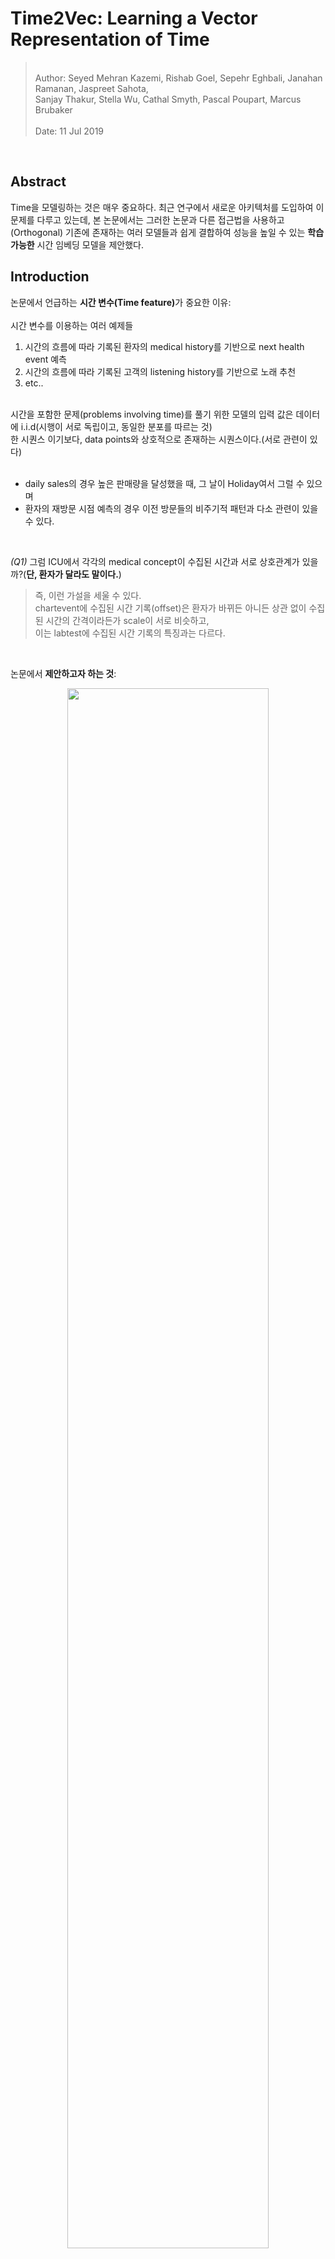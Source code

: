 # Time2Vec: Learning a Vector Representation of Time    

<blockquote>
<br>
Author: Seyed Mehran Kazemi, Rishab Goel, Sepehr Eghbali, Janahan Ramanan, Jaspreet Sahota,<br>Sanjay Thakur, Stella Wu, Cathal Smyth, Pascal Poupart, Marcus Brubaker<br>
<br>
Date: 11 Jul 2019<br>
</blockquote>

<br>

## Abstract  

Time을 모델링하는 것은 매우 중요하다. 최근 연구에서 새로운 아키텍처를 도입하여 이 문제를 다루고 있는데, 본 논문에서는 그러한 논문과 다른 접근법을 사용하고(Orthogonal) 기존에 존재하는 여러 모델들과 쉽게 결합하여 성능을 높일 수 있는 <b>학습 가능한</b> 시간 임베딩 모델을 제안했다.  

## Introduction  


논문에서 언급하는 <b>시간 변수(Time feature)</b>가 중요한 이유: <br>
<br>
시간 변수를 이용하는 여러 예제들

1. 시간의 흐름에 따라 기록된 환자의 medical history를 기반으로 next health event 예측  
2. 시간의 흐름에 따라 기록된 고객의 listening history를 기반으로 노래 추천  
3. etc.. 

<br>
시간을 포함한 문제(problems involving time)를 풀기 위한 모델의 입력 값은 데이터에 i.i.d(시행이 서로 독립이고, 동일한 분포를 따르는 것)<br> 한 시퀀스 이기보다, data points와 상호적으로 존재하는 시퀀스이다.(서로 관련이 있다)
<br>
<br>

- daily sales의 경우 높은 판매량을 달성했을 때, 그 날이 Holiday여서 그럴 수 있으며<br>
- 환자의 재방문 시점 예측의 경우 이전 방문들의 비주기적 패턴과 다소 관련이 있을 수 있다.<br>  

<br>

<i>(Q1)</i> 그럼 ICU에서 각각의 medical concept이 수집된 시간과 서로 상호관계가 있을까?(<b>단, 환자가 달라도 말이다.</b>)
<br>

<blockquote> 즉, 이런 가설을 세울 수 있다.<br>chartevent에 수집된 시간 기록(offset)은 환자가 바뀌든 아니든 상관 없이 수집된 시간의 간격이라든가 scale이 서로 비슷하고,<br> 이는 labtest에 수집된 시간 기록의 특징과는 다르다.</blockquote>

<br>

논문에서 <b>제안하고자 하는 것</b>:<br>  
<p align = 'center'><img src ="https://github.com/Jeong-Eul/Time2Vec/blob/main/Image/introduction.jpg?raw=true" width = 80%></p>

 - 학습 가능한 representation (learnable vector represntation)  
 - 다양한 모델에 쉽게 적용 가능 (easily combined with many models or architectures)

<br>

## Related Work  

<blockquote>
<br>
<p align ='center'><b>Algoritms for predictive modeling in Time series analysis</b></p><br>
</blockquote>
<br>

1) Auto-Regressive: 미래의 값을 예측하기 위해서 특정 윈도우 내의 과거(자기 자신)의 값을 활용하는 방식   
$\to$ 윈도우의 크기를 얼마나 길게 잡아야하는지 명확하지 않음

2) Hidden Markov models, Dynamic Bayesian networks, conditional random fields: Time step 별 hidden state를 도입하여 과거의 정보를 미래에 반영하는 방식 $\to$ RNN과 비슷하지만 이들은 input sequence에 대한 가정이 현실적이지 않음.  

많은 선행 연구에서 시계열 관련 모델을 제안했지만 이 논문의 목표는 새로운 시계열 분석 모델을 제안하는 것이 아니라, 대신 다양한 모델에서 사용될 수 있는 시간의 벡터 임베딩 형태인 "Time2Vec"을 제안하는 것이다.  

벡터 임베딩을하는 방법은 이전에 ,text(bow 등), graph(그래프 임베딩을 말하는 듯)등 다른 도메인에서도 성공적으로 사용되었다. Time2Vec은 시간 신호를 일련의 frequency로 인코딩하는 시간 분해 기술과 관련이 있으면서도, Fourier 변환과 달리 아예 frequency를 학습할 수 있도록 설계되었다.

다른 논문들은 시간을 고려한 새로운 신경망 구조를 제안하는데, 이 논문은 그런게 아니라 하나의 아키텍처에서 Time2Vec을 활용하여 시간 정보를 더 잘 활용하는 방법을 제안하고, 실제로 실험에서 LSTM의 다양한 변형구조에 time2vec을 활용해서 성능을 높였다.

## Time2Vec   

논문에서 저자는 Time2Vec을 설계하면서, 다음의 3가지 특성을 가질 수 있도록 설계하고자 했다.<br>

1) <b>Periodicity</b>: Time2Vec의 결과로 나온 representation vector가 periodic or non-periodic 한 패턴을 모두 Capture할 수 있어야 한다.<br>
$\to$ 몇 가지 disease들은 나이가 많을 수록 발병할 수 있다.(non-periodic)


2) <b>Invariance to Time Rescaling</b>: 어떠한 resolution을 갖고 있는 Time으로 Time2Vec을 사용했을 때의 결과가 time rescaling을 한 후 데이터를 입력해도 같은 특성을 파악할 수 있어야 함<br>
$\to$ day 단위로 학습된 Time2Vec이 hour 단위의 데이터를 받았을 때도 같은 특징을 representation 할 수 있어야 함(1일 = 24시간)  

3) <b>Simplicity</b>: 어떠한 모델에도 입력될 수 있도록 매우 간단해야함  
$\to$ matrix representation 같은 경우 다른 input과 결합되기 어려움  



이 모든 조건을 충족하는 Time2Vec의 수식은 다음과 같다.  

<p align='center'><img src="https://github.com/Jeong-Eul/Time2Vec/blob/main/Image/time2vec.jpg?raw=true" width=80%></p>

>> notation 정리<br>
>>> $\tau$ : scalar notion of time  
>>> $i$ : element number(time sequence 중 몇 번째 요소인지?)  
>>> $w_{i}$, $\varphi_{i}$: Learnable parameter  
>>> $k+1$ : Vector size  
>>> $F$ : Sinusoid Function(cosine 함수를 사용해도 무방함)  
>>> <b>t2v</b>$(\tau)$ : vector representation  



- sin 함수의 특성에 따라 t2v의 주기는 $\frac{2\pi }{w_{i}}$ 가 되며, t2v $(\tau)$의 값은 t2v $(\tau + \frac{2\pi }{w_{i}})$의 값과 같다.
- $w_{i}$는 주기를 학습하는 파라미터이고, $\varphi_{i}$는 Phase-shift를 학습한다.
<br>
<p align='center'><img src="https://github.com/Jeong-Eul/Time2Vec/blob/main/Image/phaseabc.jpg?raw=true"></p>

- time scale에 강건한 이유는 $w_{i}$를 데이터를 기반으로 학습할 수 있기 때문이다.  
    실험에서 ($\tau$가 day 단위일 때) 7일을 주기로 labeling 되어 있는 시간데이터로 학습된 <b>t2v</b>$(\tau)$의 $w_{i}$는 $\frac{2\pi }{7}$에 근사되었고 <br> 
    $\to$ 이 데이터를 그대로 가지고 day를 2배 했을 때 14일 주기로 맞출 수 있으면 되는데 실제로 그랬음 ($\frac{2\pi }{2\times7}$)<br>
    $\to$ 즉, $\frac{2\pi }{7} \times \tau = \frac{2\pi }{2 \times 7} \times (2\times\tau)$

    - 데이터 예시(출처: <a href="https://github.com/ojus1/Time2Vec-PyTorch/tree/master">Time2Vec Github repo)</a>
    <p align='center'><img src ="https://github.com/Jeong-Eul/Time2Vec/blob/main/Image/toy.jpg?raw=true"></p>

- sin 함수 사용으로 unseen data의 time을 외삽(extrapolating)할 수도 있다.(어디다 쓰지?)  
- 사실 이런 아이디어는 Transformer의 positional encoding에서 착안했음을 밝히고 있다.  
- 같은 word여도, 서로 다른 position에 존재할 경우 다른 의미를 갖을 수 있는데, 시간도 마찬가지이다.  
- Time2Vec은 특정 Time을 단순히 vector로 만드는 것이 아니라, 전체 시점을 모두 고려해서 주기적, 비주기적 패턴을 찾을 수 있다.



